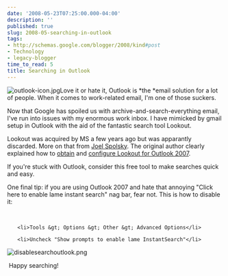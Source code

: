 ```yaml
---
date: '2008-05-23T07:25:00.000-04:00'
description: ''
published: true
slug: 2008-05-searching-in-outlook
tags:
- http://schemas.google.com/blogger/2008/kind#post
- Technology
- legacy-blogger
time_to_read: 5
title: Searching in Outlook
---
```


![outlook-icon.jpg](outlook-icon.jpg)Love it or hate it, Outlook is *the *email solution for a lot of people. When it comes to work-related email, I'm one of those suckers.

Now that Google has spoiled us with archive-and-search-everything email, I've run into issues with my enormous work inbox. I have mimicked by gmail setup in Outlook with the aid of the fantastic search tool Lookout.

Lookout was acquired by MS a few years ago but was apparantly discarded. More on that from <a href="http://www.joelonsoftware.com/items/2007/12/24.html">Joel Spolsky</a>. The original author clearly explained how to <a href="http://www.majorgeeks.com/Lookout_d4808.html">obtain</a> and <a href="http://www.belshe.com/2007/12/06/how-to-install-lookout-on-outlook-2007/">configure Lookout for Outlook 2007</a>.

If you're stuck with Outlook, consider this free tool to make searches quick and easy.

One final tip: if you are using Outlook 2007 and hate that annoying "Click here to enable lame instant search" nag bar, fear not. This is how to disable it:



&nbsp;

<ul>

	<li>Tools &gt; Options &gt; Other &gt; Advanced Options</li>

	<li>Uncheck "Show prompts to enable lame InstantSearch"</li>

</ul>



![disablesearchoutlook.png](disablesearchoutlook.png)

 Happy searching!